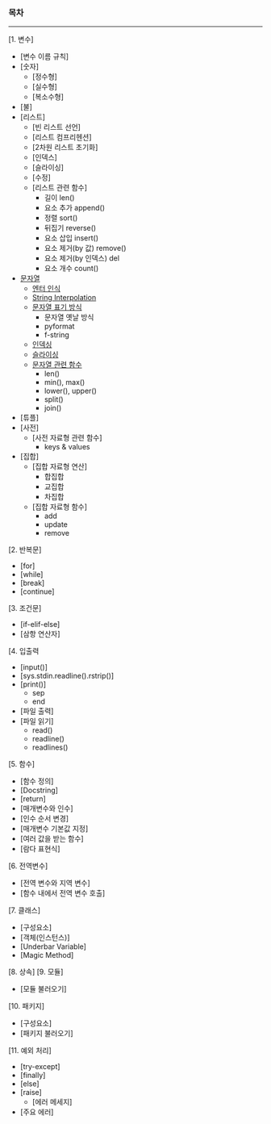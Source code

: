 ### 목차

---

[1. 변수] 
   - [변수 이름 규칙]
   - [숫자]
      * [정수형]
      * [실수형]
      * [복소수형]
   - [불]
   - [리스트]
      * [빈 리스트 선언]
      * [리스트 컴프리헨션]
      * [2차원 리스트 초기화]
      * [인덱스]
      * [슬라이싱]
      * [수정]
      * [리스트 관련 함수]
         * 길이 len()
         * 요소 추가 append()
         * 정렬 sort()  
         * 뒤집기 reverse()
         * 요소 삽입 insert()
         * 요소 제거(by 값) remove()
         * 요소 제거(by 인덱스) del
         * 요소 개수 count()
   - [문자열](#문자열)
      * [엔터 인식](#엔터-인식)
      * [String Interpolation](#String-Interpolation)
      * [문자열 표기 방식](#문자열-표기-방식)
         * 문자열 옛날 방식
         * pyformat
         * f-string
      * [인덱싱](#인덱싱)
      * [슬라이싱](#슬라이싱)
      * [문자열 관련 함수](#문자열-관련-함수)
         * len()
         * min(), max()
         * lower(), upper()
         * split()
         * join()
   - [튜플]
   - [사전]
      * [사전 자료형 관련 함수]
         * keys & values 
   - [집합]
      * [집합 자료형 연산]
         * 합집합
         * 교집합
         * 차집합
      * [집합 자료형 함수]
         * add
         * update
         * remove
    
[2. 반복문]
   - [for]
   - [while]
   - [break]
   - [continue]
    
[3. 조건문]
   - [if-elif-else]
   - [삼항 연산자]
   
[4. 입출력
   - [input()]
   - [sys.stdin.readline().rstrip()]
   - [print()]
      * sep
      * end
   - [파일 출력]
   - [파일 읽기]
      * read()
      * readline()
      * readlines()
   
[5. 함수]
   - [함수 정의]
   - [Docstring]
   - [return]
   - [매개변수와 인수]
   - [인수 순서 변경]
   - [매개변수 기본값 지정]
   - [여러 값을 받는 함수]
   - [람다 표현식]
   
[6. 전역변수]
   - [전역 변수와 지역 변수]
   - [함수 내에서 전역 변수 호출]
   
[7. 클래스]
   - [구성요소]
   - [객체(인스턴스)]
   - [Underbar Variable]
   - [Magic Method]
   
[8. 상속] 
[9. 모듈]
   - [모듈 불러오기]
   
[10. 패키지]  
   - [구성요소]
   - [패키지 불러오기]

[11. 예외 처리] 
   - [try-except]
   - [finally]
   - [else]
   - [raise]
      - [에러 메세지]
   - [주요 에러]
